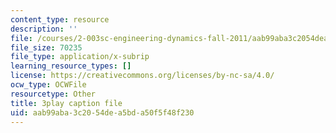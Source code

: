 ```yaml
---
content_type: resource
description: ''
file: /courses/2-003sc-engineering-dynamics-fall-2011/aab99aba3c2054dea5bda50f5f48f230_lFedznDnPZc.vtt
file_size: 70235
file_type: application/x-subrip
learning_resource_types: []
license: https://creativecommons.org/licenses/by-nc-sa/4.0/
ocw_type: OCWFile
resourcetype: Other
title: 3play caption file
uid: aab99aba-3c20-54de-a5bd-a50f5f48f230
---
```

